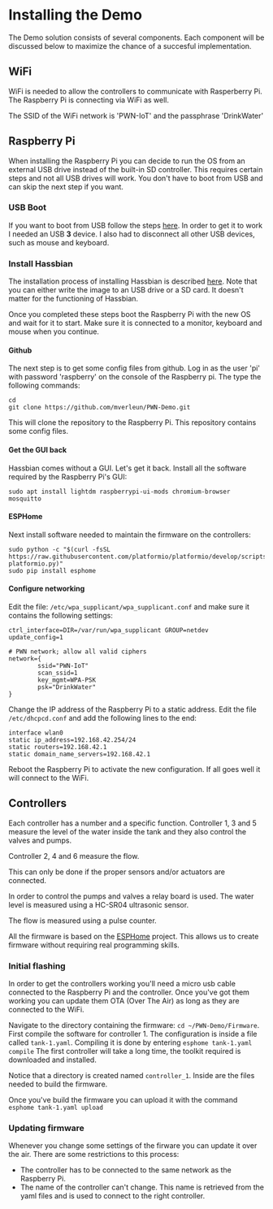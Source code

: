 # Installing the Demo
The Demo solution consists of several components. Each component will be discussed below to maximize the chance of a succesful implementation.

## WiFi
WiFi is needed to allow the controllers to communicate with Rasperberry Pi.
The Raspberry Pi is connecting via WiFi as well.

The SSID of the WiFi network is 'PWN-IoT' and the passphrase 'DrinkWater'

## Raspberry Pi
When installing the Raspberry Pi you can decide to run the OS from an external USB drive instead of the built-in SD controller.
This requires certain steps and not all USB drives will work. You don't have to boot from USB and can skip the next step if you want.

### USB Boot
If you want to boot from USB follow the steps [here](https://www.raspberrypi.org/documentation/hardware/raspberrypi/bootmodes/msd.md).
In order to get it to work I needed an USB **3** device. I also had to disconnect all other USB devices, such as mouse and keyboard.

### Install Hassbian
The installation process of installing Hassbian is described [here](https://www.home-assistant.io/docs/installation/hassbian/installation/).
Note that you can either write the image to an USB drive or a SD card. It doesn't matter for the functioning of Hassbian.

Once you completed these steps boot the Raspberry Pi with the new OS and wait for it to start. 
Make sure it is connected to a monitor, keyboard and mouse when you continue.

#### Github
The next step is to get some config files from github. 
Log in as the user 'pi' with password 'raspberry' on the console of the Raspberry pi. The type the following commands:

```
cd
git clone https://github.com/mverleun/PWN-Demo.git
```
This will clone the repository to the Raspberry Pi. This repository contains some config files.

#### Get the GUI back
Hassbian comes without a GUI. Let's get it back.
Install all the software required by the Raspberry Pi's GUI:

```
sudo apt install lightdm raspberrypi-ui-mods chromium-browser mosquitto
```

#### ESPHome
Next install software needed to maintain the firmware on the controllers:

```
sudo python -c "$(curl -fsSL https://raw.githubusercontent.com/platformio/platformio/develop/scripts/get-platformio.py)"
sudo pip install esphome
```

#### Configure networking
Edit the file: `/etc/wpa_supplicant/wpa_supplicant.conf` and make sure it contains the following settings:

```
ctrl_interface=DIR=/var/run/wpa_supplicant GROUP=netdev
update_config=1

# PWN network; allow all valid ciphers
network={
        ssid="PWN-IoT"
        scan_ssid=1
        key_mgmt=WPA-PSK
        psk="DrinkWater"
}
```
Change the IP address of the Raspberry Pi to a static address. Edit the file `/etc/dhcpcd.conf` and add the following lines to the end:

```
interface wlan0
static ip_address=192.168.42.254/24
static routers=192.168.42.1
static domain_name_servers=192.168.42.1
```

Reboot the Raspberry Pi to activate the new configuration. If all goes well it will connect to the WiFi.

## Controllers


Each controller has a number and a specific function.
Controller 1, 3 and 5 measure the level of the water inside the tank and they also control the valves and pumps.

Controller 2, 4 and 6 measure the flow.

This can only be done if the proper sensors and/or actuators are connected.

In order to control the pumps and valves a relay board is used. The water level is measured using a HC-SR04 ultrasonic sensor.

The flow is measured using a pulse counter.

All the firmware is based on the [ESPHome](https://esphome.io) project. This allows us to create firmware without requiring real programming skills.

### Initial flashing
In order to get the controllers working you'll need a micro usb cable connected to the Raspberry Pi and the controller. 
Once you've got them working you can update them OTA (Over The Air) as long as they are connected to the WiFi.

Navigate to the directory containing the firmware: `cd ~/PWN-Demo/Firmware`.
First compile the software for controller 1. The configuration is inside a file called `tank-1.yaml`.
Compiling it is done by entering `esphome tank-1.yaml compile`
The first controller will take a long time, the toolkit required is downloaded and installed.

Notice that a directory is created named `controller_1`. Inside are the files needed to build the firmware.

Once you've build the firmware you can upload it with the command `esphome tank-1.yaml upload`

### Updating firmware

Whenever you change some settings of the firware you can update it over the air. There are some restrictions to this process:

- The controller has to be connected to the same network as the Raspberry Pi.
- The name of the controller can't change. This name is retrieved from the yaml files and is used to connect to the right controller.



 
